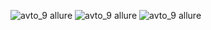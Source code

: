 ![avto_9 allure](https://github.com/MrBlackDay/HW_AVTO_9/assets/119842173/4c7bfda8-e016-437d-bfab-3515fb506eab)
![avto_9 allure](https://github.com/MrBlackDay/HW_AVTO_9/assets/119842173/4c7bfda8-e016-437d-bfab-3515fb506eab)
![avto_9 allure](https://github.com/MrBlackDay/HW_AVTO_9/assets/119842173/4c7bfda8-e016-437d-bfab-3515fb506eab)
